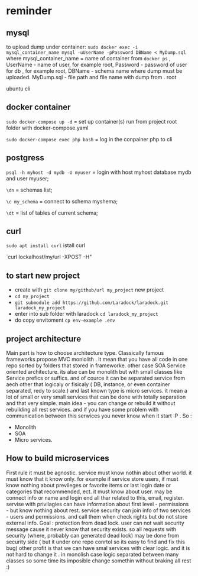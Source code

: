 # reminder

mysql
-----

to upload dump under container: `sudo docker exec -i mysql_container_name mysql -uUserName -pPassword DBName < MyDump.sql` where mysql_container_name = name of container from `docker ps` , UserName - name of user, for example root,  Password - password of user for db , for example root, DBName - schema name where dump must be uploaded. MyDump.sql - file path and file name with dump from . root


ubuntu cli

docker container
----------------

`sudo docker-compose up -d` = set up container(s) run from project root folder with docker-compose.yaml

`sudo docker-compose exec php bash` = log in the conpainer php to cli

postgress
---------

`psql -h myhost -d mydb -U myuser` = login with host myhost database mydb and user myuser;

`\dn` = schemas list;

`\c my_schema` = connect to schema myshema;

`\dt` = list of tables of current schema;

curl 
----

`sudo apt install curl` istall curl

`curl lockalhost/my/url -XPOST -H"

to start new project
--------------------

- create with ```git clone my/github/url my_project```
new project
- ``` cd my_project ```
- ```git submodule add https://github.com/Laradock/laradock.git laradock_my_project```
- enter into sub folder with laradock ``` cd laradock_my_project ```
- do copy envitoment ```cp env-example .env```

project architecture
-----------

Main part is how to choose architecture type.  Classically famous frameworks propose MVC moniolith . it mean that you have all code in one repo sorted by folders that stored in frameworke. other case SOA Service oriented architecture. its alse can be monolith but with small classes like Service prefics or suffics. and of cource it can be separated service from aech other that logicaly or fisicaly ( DB, instance, or even container separated, redy to scale.) and last known type is micro services. it mean a lot of small or very small services that can be done with totally separation and that very simple. main idea - you can change or rebuild it without rebuilding all rest services. and if you have some problem with communication between this serwices you never know when it start :P  . So :
 - Monolith
 - SOA
 - Micro services.

How to build microservices
--------------------------

First rule it must be agnostic. service must know nothin about other world. it must know that it know only. for example if service store users, if must know nothing about previleges or favorite items or last login date or categories that recommended, ect. it must know about user. may be connect info or name and login end all thar related to this, email, register. servise with privilagies can have information about first level - permissions - but know nothing about rest.  service security can join info of two services - users and permissions.  and call them when check rights but do not store external info. Goal :  protection from dead lock.  user can not wait security message cause it never know that security exists.  so all requests with security (where, probably can generated dead lock) may be done from security side ( but it under one repo conrtol so its easy to find and fix this bug)
other profit is that we can have smal services with clear logic. and it is not hard to change it .  in monolish case logic separated between many classes so some time its imposible change somethin without braking all rest :)
